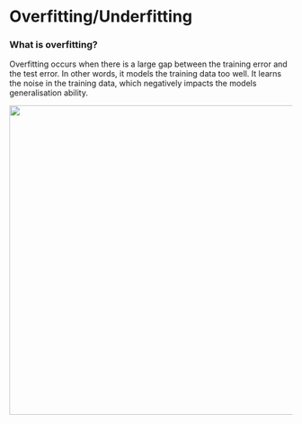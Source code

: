 # Overfitting/Underfitting

### What is overfitting?

Overfitting occurs when there is a large gap between the training error and the test error. In other words, it models the training data too well. It learns the noise in the training data, which negatively impacts the models generalisation ability.

<!-- Graph of overfitting/underfitting/"just right" -->
<!-- Note: maybe actually run an experiment and create graphs of the overfitting models? -->
<div align="center">
<img src="../img/overfitting.jpg" width="550" />
</div>

<!-- ### What is underfitting? -->

<!-- Graph of training/test error -->

<!-- Bias/Variance tradeoff -->
<!-- ### What is the bias/variance tradeoff? -->

<!-- References: -->
<!-- https://www.deeplearningbook.org/contents/ml.html -->
<!-- https://machinelearningmastery.com/overfitting-and-underfitting-with-machine-learning-algorithms/ -->